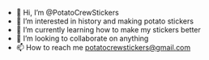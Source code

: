 - 👋 Hi, I’m @PotatoCrewStickers
- 👀 I’m interested in history and making potato stickers
- 🌱 I’m currently learning how to make my stickers better
- 💞️ I’m looking to collaborate on anything
- 📫 How to reach me potatocrewstickers@gmail.com


<!---
PotatoCrewStickers/PotatoCrewStickers is a ✨ special ✨ repository because its `README.md` (this file) appears on your GitHub profile.
You can click the Preview link to take a look at your changes.
--->
